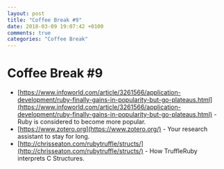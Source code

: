```yaml
---
layout: post
title: "Coffee Break #9"
date: 2018-03-09 19:07:42 +0100
comments: true
categories: "Coffee Break"
---
```


# Coffee Break #9

- [https://www.infoworld.com/article/3261566/application-development/ruby-finally-gains-in-popularity-but-go-plateaus.html](https://www.infoworld.com/article/3261566/application-development/ruby-finally-gains-in-popularity-but-go-plateaus.html) - Ruby is considered to become more popular.
- [https://www.zotero.org](https://www.zotero.org/) - Your research assistant to stay for long.
- [http://chrisseaton.com/rubytruffle/structs/](http://chrisseaton.com/rubytruffle/structs/) - How TruffleRuby interprets C Structures.
